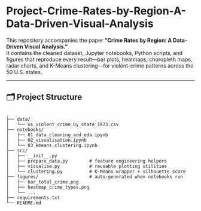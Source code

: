 # Project-Crime-Rates-by-Region-A-Data-Driven-Visual-Analysis


This repository accompanies the paper **“Crime Rates by Region: A Data-Driven Visual Analysis.”**  
It contains the cleaned dataset, Jupyter notebooks, Python scripts, and figures that reproduce every result—bar plots, heatmaps, choropleth maps, radar charts, and K-Means clustering—for violent-crime patterns across the 50 U.S. states.

---

## 🗂 Project Structure

```text
.
├── data/
│   └── us_violent_crime_by_state_1973.csv
├── notebooks/
│   ├── 01_data_cleaning_and_eda.ipynb
│   ├── 02_visualisation.ipynb
│   └── 03_kmeans_clustering.ipynb
├── src/
│   ├── __init__.py
│   ├── prepare_data.py        # feature engineering helpers
│   ├── visualise.py           # reusable plotting utilities
│   └── clustering.py          # K-Means wrapper + silhouette score
├── figures/                   # auto-generated when notebooks run
│   ├── bar_total_crime.png
│   ├── heatmap_crime_types.png
│   └── ...
├── requirements.txt
└── README.md
